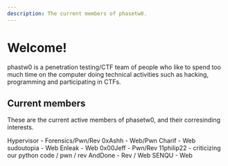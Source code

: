 ```yaml
---
description: The current members of phasetw0.
---
```


# Welcome!

phastw0 is a penetration testing/CTF team of people who like to spend too much time on the computer doing technical activities such as hacking, programming and participating in CTFs.

## Current members

These are the current active members of phasetw0, and their corresinding interests.

Hypervisor - Forensics/Pwn/Rev
0xAshh - Web/Pwn
Charif - Web
sudoutopia - Web
Enleak - Web
0x00Jeff - Pwn/Rev
11philip22 - criticizing our python code / pwn / rev
AndDone - Rev / Web
SENQU - Web
